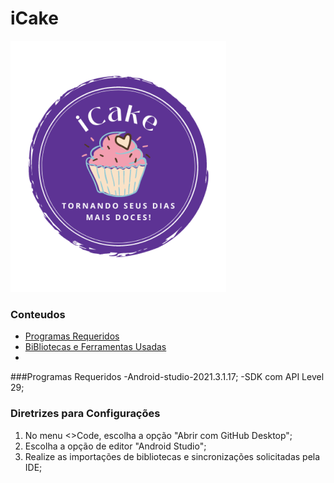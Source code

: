 # iCake


<img alt="open collective badge" src="https://github.com/Anderson-Trajano/iCake/blob/master/app/src/main/res/drawable/logo.png" /><br>



### Conteudos
- [Programas Requeridos](#Programas-Requeridos)
- [BiBliotecas e Ferramentas Usadas](#lBiBliotecas-e-Ferramentas-Usadas)
- 
###Programas Requeridos
-Android-studio-2021.3.1.17;
-SDK com API Level 29;

### Diretrizes para Configurações
1. No menu <>Code, escolha a opção "Abrir com GitHub Desktop";
2. Escolha a opção de editor "Android Studio";
3. Realize as importações de bibliotecas e sincronizações solicitadas pela IDE;
  
